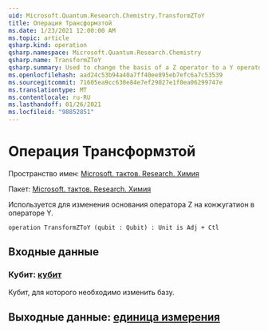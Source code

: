 ```yaml
---
uid: Microsoft.Quantum.Research.Chemistry.TransformZToY
title: Операция Трансформзтой
ms.date: 1/23/2021 12:00:00 AM
ms.topic: article
qsharp.kind: operation
qsharp.namespace: Microsoft.Quantum.Research.Chemistry
qsharp.name: TransformZToY
qsharp.summary: Used to change the basis of a Z operator to a Y operator by conjugation.
ms.openlocfilehash: aad24c53b94a40a7ff40ee895eb7efc6a7c53539
ms.sourcegitcommit: 71605ea9cc630e84e7ef29027e1f0ea06299747e
ms.translationtype: MT
ms.contentlocale: ru-RU
ms.lasthandoff: 01/26/2021
ms.locfileid: "98852851"
---
```

# <a name="transformztoy-operation"></a>Операция Трансформзтой

Пространство имен: [Microsoft. тактов. Research. Химия](xref:Microsoft.Quantum.Research.Chemistry)

Пакет: [Microsoft. тактов. Research. Химия](https://nuget.org/packages/Microsoft.Quantum.Research.Chemistry)


Используется для изменения основания оператора Z на конжугатион в операторе Y.

```qsharp
operation TransformZToY (qubit : Qubit) : Unit is Adj + Ctl
```


## <a name="input"></a>Входные данные

### <a name="qubit--qubit"></a>Кубит: [кубит](xref:microsoft.quantum.lang-ref.qubit)

Кубит, для которого необходимо изменить базу.



## <a name="output--unit"></a>Выходные данные: [единица измерения](xref:microsoft.quantum.lang-ref.unit)

